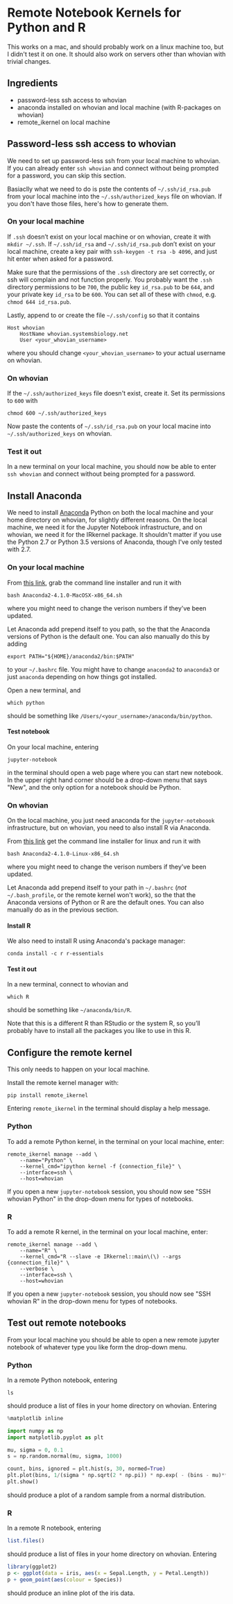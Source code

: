 # Remote Notebook Kernels for Python and R

This works on a mac, and should probably work on a linux machine too, but I didn't test it on one.
It should also work on servers other than whovian with trivial changes.

## Ingredients

- password-less ssh access to whovian
- anaconda installed on whovian and local machine (with R-packages on whovian)
- remote_ikernel on local machine


## Password-less ssh access to whovian

We need to set up password-less ssh from your local machine to whovian.
If you can already enter `ssh whovian` and connect without being prompted for a password, you can skip this section.


Basiaclly what we need to do is pste the contents of `~/.ssh/id_rsa.pub` from your local machine into the  `~/.ssh/authorized_keys` file on whovian.
If you don't have those files, here's how to generate them.

### On your local machine

If `.ssh` doesn’t exist on your local machine or on whovian, create it with `mkdir ~/.ssh`.
If `~/.ssh/id_rsa` and `~/.ssh/id_rsa.pub` don’t exist on your local machine, create a key pair with `ssh-keygen -t rsa -b 4096`, and just hit enter when asked for a password.

Make sure that the permissions of the `.ssh` directory are set correctly, or ssh will complain and not function properly.
You probably want the `.ssh` directory permissions to be `700`,
the public key `id_rsa.pub` to be `644`, and your private key `id_rsa` to be `600`.
You can set all of these with `chmod`, e.g. `chmod 644 id_rsa.pub`.

Lastly, append to or create the file `~/.ssh/config` so that it contains

```
Host whovian
    HostName whovian.systemsbiology.net
    User <your_whovian_username>
```

where you should change `<your_whovian_username>` to your actual username on whovian.


### On whovian

If the `~/.ssh/authorized_keys` file doesn't exist, create it.
Set its permissions to `600` with

```
chmod 600 ~/.ssh/authorized_keys
```

Now paste the contents of `~/.ssh/id_rsa.pub` on your local macine into `~/.ssh/authorized_keys` on whovian.


### Test it out

In a new terminal on your local machine, you should now be able to enter `ssh whovian` and connect without being prompted for a password.


## Install Anaconda

We need to install [Anaconda](https://www.continuum.io/downloads) Python on both the local machine and your home directory on whovian, for slightly different reasons.
On the local machine, we need it for the Jupyter Notebook infrastructure, and on whovian, we need it for the IRkernel package.
It shouldn't matter if you use the Python 2.7 or Python 3.5 versions of Anaconda, though I've only tested with 2.7.

### On your local machine

From [this link](https://www.continuum.io/downloads#_macosx), grab the command line installer and run it with

```
bash Anaconda2-4.1.0-MacOSX-x86_64.sh
```
where you might need to change the verison numbers if they've been updated.

Let Anaconda add prepend itself to you path, so the that the Anaconda versions of Python is the default one.  You can also manually do this by adding

```
export PATH="${HOME}/anaconda2/bin:$PATH"
```

to your `~/.bashrc` file.
You might have to change `anaconda2` to `anaconda3` or just `anaconda` depending on how things got installed.

Open a new terminal, and 

```
which python
```

should be something like `/Users/<your_username>/anaconda/bin/python`.


#### Test notebook

On your local machine, entering

```
jupyter-notebook
```

in the terminal should open a web page where you can start new notebook.
In the upper right hand corner should be a drop-down menu that says "New", and the only option for a notebook should be Python.


### On whovian

On the local machine, you just need anaconda for the `jupyter-noteboook` infrastructure, but on whovian, you need to also install R via Anaconda.

From [this link](https://www.continuum.io/downloads#_unix) get the command line installer for linux and run it with

```
bash Anaconda2-4.1.0-Linux-x86_64.sh
```
where you might need to change the verison numbers if they've been updated.

Let Anaconda add prepend itself to your path in `~/.bashrc` (_not_ `~/.bash_profile`, or the remote kernel won't work), so the that the Anaconda versions of Python or R are the default ones.  You can also manually do as in the previous section.


#### Install R

We also need to install R using Anaconda's package manager:

```
conda install -c r r-essentials
```


#### Test it out

In a new terminal, connect to whovian and

```
which R
```

should be something like `~/anaconda/bin/R`.

Note that this is a different R than RStudio or the system R, so you’ll probably have to install all the packages you like to use in this R.


## Configure the remote kernel

This only needs to happen on your local machine.

Install the remote kernel manager with:

```
pip install remote_ikernel
```

Entering `remote_ikernel` in the terminal should display a help message.

### Python

To add a remote Python kernel, in the terminal on your local machine, enter:

```
remote_ikernel manage --add \
    --name="Python" \
    --kernel_cmd="ipython kernel -f {connection_file}" \
    --interface=ssh \
    --host=whovian
```

If you open a new `jupyter-notebook` session, you should now see "SSH whovian Python" in the drop-down menu for types of notebooks.

### R

To add a remote R kernel, in the terminal on your local machine, enter:

```
remote_ikernel manage --add \
    --name="R" \
    --kernel_cmd="R --slave -e IRkernel::main\(\) --args {connection_file}" \
    --verbose \
    --interface=ssh \
    --host=whovian
```

If you open a new `jupyter-notebook` session, you should now see "SSH whovian R" in the drop-down menu for types of notebooks.

## Test out remote notebooks

From your local machine you should be able to open a new remote jupyter notebook of whatever type you like form the drop-down menu.

### Python

In a remote Python notebook, entering

```
ls
```

should produce a list of files in your home directory on whovian.
Entering

```python
%matplotlib inline

import numpy as np
import matplotlib.pyplot as plt

mu, sigma = 0, 0.1
s = np.random.normal(mu, sigma, 1000)

count, bins, ignored = plt.hist(s, 30, normed=True)
plt.plot(bins, 1/(sigma * np.sqrt(2 * np.pi)) * np.exp( - (bins - mu)**2 / (2 * sigma**2) ), linewidth=2, color='r')
plt.show()
```

should produce a plot of a random sample from a normal distribution.


### R

In a remote R notebook, entering 

```r
list.files()
```

should produce a list of files in your home directory on whovian.
Entering

```r
library(ggplot2)
p <- ggplot(data = iris, aes(x = Sepal.Length, y = Petal.Length))
p + geom_point(aes(colour = Species))
```

should produce an inline plot of the iris data.

